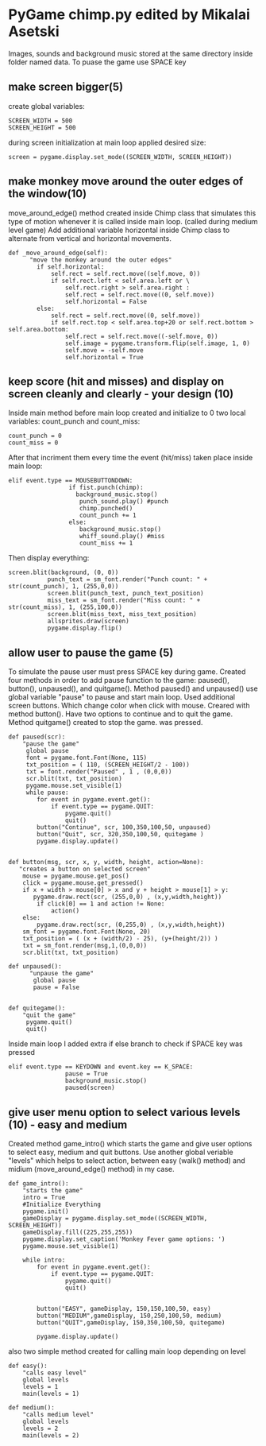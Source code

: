 # PyGame chimp.py edited by Mikalai Asetski

Images, sounds and background music stored at the same directory inside folder named data. 
To puase the game use SPACE key 

## make screen bigger(5)

create global variables: 
```
SCREEN_WIDTH = 500
SCREEN_HEIGHT = 500
```
during screen initialization at main loop applied desired size:
```
screen = pygame.display.set_mode((SCREEN_WIDTH, SCREEN_HEIGHT))
```

## make monkey move around the outer edges of the window(10)

move_around_edge() method created inside Chimp class that simulates this type of motion whenever it is called inside main loop. (called during medium level game) Add additional variable horizontal inside  Chimp class to alternate from vertical and horizontal movements. 

```
def _move_around_edge(self):
      "move the monkey around the outer edges"
        if self.horizontal:
            self.rect = self.rect.move((self.move, 0))
            if self.rect.left < self.area.left or \
                self.rect.right > self.area.right :
                self.rect = self.rect.move((0, self.move)) 
                self.horizontal = False
        else:
            self.rect = self.rect.move((0, self.move)) 
            if self.rect.top < self.area.top+20 or self.rect.bottom > self.area.bottom:
                self.rect = self.rect.move((-self.move, 0))
                self.image = pygame.transform.flip(self.image, 1, 0)
                self.move = -self.move
                self.horizontal = True   
 ```
 
 ## keep score (hit and misses) and display on screen cleanly and clearly - your design (10)
 
Inside main method before main loop created and initialize to 0  two local variables: count_punch and count_miss:
```
count_punch = 0 
count_miss = 0
```
After that incriment them every time the event (hit/miss) taken place inside main loop:
```
elif event.type == MOUSEBUTTONDOWN:
                 if fist.punch(chimp):
                   background_music.stop()
                    punch_sound.play() #punch
                    chimp.punched()
                    count_punch += 1
                 else:
                    background_music.stop()
                    whiff_sound.play() #miss
                    count_miss += 1
```

Then display everything: 
```
screen.blit(background, (0, 0))
           punch_text = sm_font.render("Punch count: " + str(count_punch), 1, (255,0,0))
           screen.blit(punch_text, punch_text_position)       
           miss_text = sm_font.render("Miss count: " + str(count_miss), 1, (255,100,0))
           screen.blit(miss_text, miss_text_position)
           allsprites.draw(screen)
           pygame.display.flip() 
 ```
 
 ## allow user to pause the game (5)
 
To simulate the pause user must press SPACE key during game. Created four methods in order to add pause function to the game: paused(), button(), unpaused(), and quitgame(). Method paused() and unpaused() use global variable "pause" to pause and start main loop. Used additional screen buttons. Which change color when click with mouse. Creared with method button(). Have two options to continue and to quit the game. Method quitgame() created to stop the game. was pressed.  

```
def paused(scr):
    "pause the game"
     global pause
     font = pygame.font.Font(None, 115)
     txt_position = ( 110, (SCREEN_HEIGHT/2 - 100)) 
     txt = font.render("Paused" , 1 , (0,0,0))
     scr.blit(txt, txt_position)
     pygame.mouse.set_visible(1)
     while pause:
        for event in pygame.event.get():
            if event.type == pygame.QUIT:
                pygame.quit()
                quit()
        button("Continue", scr, 100,350,100,50, unpaused)
        button("Quit", scr, 320,350,100,50, quitegame )
        pygame.display.update()
 
 
def button(msg, scr, x, y, width, height, action=None):
   "creates a button on selected screen"
    mouse = pygame.mouse.get_pos()
    click = pygame.mouse.get_pressed()
    if x + width > mouse[0] > x and y + height > mouse[1] > y:
       pygame.draw.rect(scr, (255,0,0) , (x,y,width,height))
        if click[0] == 1 and action != None:
            action()         
    else:
        pygame.draw.rect(scr, (0,255,0) , (x,y,width,height))
    sm_font = pygame.font.Font(None, 20)
    txt_position = ( (x + (width/2) - 25), (y+(height/2)) )
    txt = sm_font.render(msg,1,(0,0,0))
    scr.blit(txt, txt_position)
   
def unpaused():
      "unpause the game"
       global pause
       pause = False


def quitegame():
    "quit the game"
     pygame.quit()
     quit()

```
Inside main loop I added extra if else branch to check if SPACE key was pressed 

```
elif event.type == KEYDOWN and event.key == K_SPACE:
                pause = True
                background_music.stop()
                paused(screen)
```

## give user menu option to select various levels (10) - easy and medium

Created method game_intro() which starts the game and give user options to select easy, medium and quit buttons. Use another global veriable "levels" which helps to select action, between easy (walk() method)  and midium (move_around_edge() method) in my case. 


```
def game_intro():
    "starts the game"
    intro = True
    #Initialize Everything
    pygame.init()
    gameDisplay = pygame.display.set_mode((SCREEN_WIDTH, SCREEN_HEIGHT)) 
    gameDisplay.fill((225,255,255))
    pygame.display.set_caption('Monkey Fever game options: ')
    pygame.mouse.set_visible(1)

    while intro:
        for event in pygame.event.get():
            if event.type == pygame.QUIT:
                pygame.quit()
                quit()
    
         
        button("EASY", gameDisplay, 150,150,100,50, easy)
        button("MEDIUM",gameDisplay, 150,250,100,50, medium)
        button("QUIT",gameDisplay, 150,350,100,50, quitegame)

        pygame.display.update()

```
also two simple method created for calling main loop depending on level

```
def easy():
    "calls easy level"
    global levels
    levels = 1
    main(levels = 1)

def medium():
    "calls medium level"
    global levels
    levels = 2
    main(levels = 2)
```





